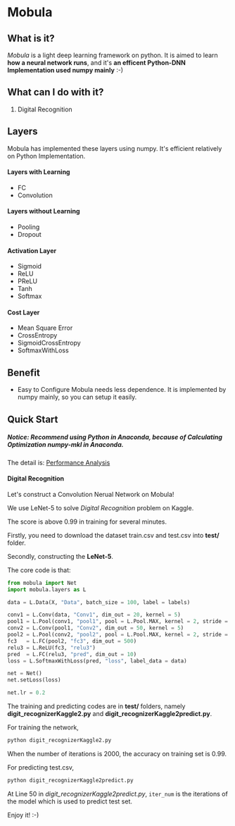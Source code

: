 # Mobula

## What is it?
*Mobula* is a light deep learning framework on python. It is aimed to learn **how a neural network runs**, and it's **an efficent Python-DNN Implementation used numpy mainly** :-)

## What can I do with it?
1. Digital Recognition

## Layers
Mobula has implemented these layers using numpy. It's efficient relatively on Python Implementation.
#### Layers with Learning
- FC
- Convolution
#### Layers without Learning
- Pooling
- Dropout
#### Activation Layer
- Sigmoid
- ReLU
- PReLU
- Tanh
- Softmax
#### Cost Layer
- Mean Square Error
- CrossEntropy
- SigmoidCrossEntropy
- SoftmaxWithLoss 

## Benefit

- Easy to Configure
	Mobula needs less dependence. It is implemented by numpy mainly, so you can setup it easily.

## Quick Start

##### Notice: Recommend using Python in Anaconda, because of **Calculating Optimization numpy-mkl** in Anaconda.

The detail is: 
[Performance Analysis](docs/performance.md)

#### Digital Recognition
Let's construct a Convolution Nerual Network on Mobula! 

We use LeNet-5 to solve *Digital Recognition* problem on Kaggle.

The score is above 0.99 in training for several minutes.

Firstly, you need to download the dataset train.csv and test.csv into **test/** folder. 

Secondly, constructing the **LeNet-5**.

The core code is that:

```python
from mobula import Net
import mobula.layers as L

data = L.Data(X, "Data", batch_size = 100, label = labels)

conv1 = L.Conv(data, "Conv1", dim_out = 20, kernel = 5)
pool1 = L.Pool(conv1, "pool1", pool = L.Pool.MAX, kernel = 2, stride = 2)
conv2 = L.Conv(pool1, "Conv2", dim_out = 50, kernel = 5)
pool2 = L.Pool(conv2, "pool2", pool = L.Pool.MAX, kernel = 2, stride = 2)
fc3   = L.FC(pool2, "fc3", dim_out = 500)
relu3 = L.ReLU(fc3, "relu3")
pred  = L.FC(relu3, "pred", dim_out = 10)
loss = L.SoftmaxWithLoss(pred, "loss", label_data = data)

net = Net()
net.setLoss(loss)

net.lr = 0.2
```

The training and predicting codes are in **test/** folders, namely **digit_recognizerKaggle2.py** and **digit_recognizerKaggle2predict.py**.

For training the network, 
```bash
python digit_recognizerKaggle2.py
```

When the number of iterations is 2000, the accuracy on training set is 0.99.

For predicting test.csv,  
```bash
python digit_recognizerKaggle2predict.py
```

At Line 50 in *digit_recognizerKaggle2predict.py*, `iter_num` is the iterations of the model which is used to predict test set. 

Enjoy it! :-)
